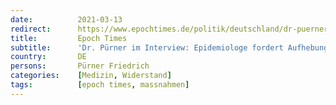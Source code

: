 ```yaml
---
date:          2021-03-13
redirect:      https://www.epochtimes.de/politik/deutschland/dr-puerner-im-interview-epidemiologe-fordert-aufhebung-saemtlicher-corona-massnahmen-a3468323.html
title:         Epoch Times
subtitle:      'Dr. Pürner im Interview: Epidemiologe fordert Aufhebung sämtlicher Corona-Maßnahmen'
country:       DE
persons:       Pürner Friedrich
categories:    [Medizin, Widerstand]
tags:          [epoch times, massnahmen]
---
```

